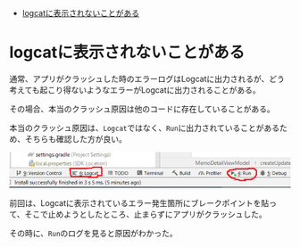 <!-- TOC depthFrom:1 depthTo:6 withLinks:1 updateOnSave:1 orderedList:0 -->

- [logcatに表示されないことがある](#logcatに表示されないことかある)

<!-- /TOC -->


# logcatに表示されないことがある

通常、アプリがクラッシュした時のエラーログはLogcatに出力されるが、どう考えても起こり得ないようなエラーがLogcatに出力されることがある。

その場合、本当のクラッシュ原因は他のコードに存在していることがある。

本当のクラッシュ原因は、`Logcat`ではなく、`Run`に出力されていることがあるため、そちらも確認した方が良い。

<img src="./画像/look_at_run_log.png" width="600">

前回は、Logcatに表示されているエラー発生箇所にブレークポイントを貼って、そこで止めようとしたところ、止まらずにアプリがクラッシュした。

その時に、`Run`のログを見ると原因がわかった。


